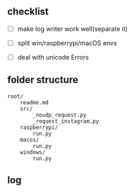 ## checklist 

- [ ] make log writer work well(separate it)
- [ ] split win/raspberrypi/macOS envs
- [ ] deal with unicode Errors


## folder structure

```
root/
    readme.md
    src/
        _noudp_request.py
        _request_instagram.py
    raspberrypi/
        run.py
    macos/
        run.py
    windows/
        run.py
```

## log

```

```